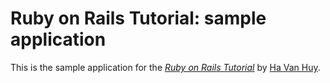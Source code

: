 # Ruby on Rails Tutorial: sample application

This is the sample application for
the [*Ruby on Rails Tutorial*](http://railstutorial.org/)
by [Ha Van Huy](http://michaelhartl.com/).

